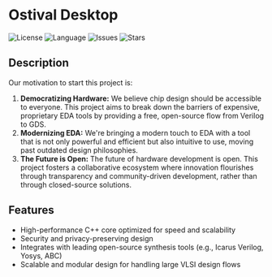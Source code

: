 # Ostival Desktop

![License](https://img.shields.io/github/license/ostival/ostival-desktop)
![Language](https://img.shields.io/badge/language-C%2B%2B-blue.svg)
![Issues](https://img.shields.io/github/issues/ostival/ostival-desktop)
![Stars](https://img.shields.io/github/stars/ostival/ostival-desktop)

## Description
Our motivation to start this project is:

1. **Democratizing Hardware:** We believe chip design should be accessible to everyone. This project aims to break down the barriers of expensive, proprietary EDA tools by providing a free, open-source flow from Verilog to GDS.
2. **Modernizing EDA:** We're bringing a modern touch to EDA with a tool that is not only powerful and efficient but also intuitive to use, moving past outdated design philosophies.
3. **The Future is Open:** The future of hardware development is open. This project fosters a collaborative ecosystem where innovation flourishes through transparency and community-driven development, rather than through closed-source solutions.

## Features
- High-performance C++ core optimized for speed and scalability
- Security and privacy-preserving design
- Integrates with leading open-source synthesis tools (e.g., Icarus Verilog, Yosys, ABC)
- Scalable and modular design for handling large VLSI design flows
